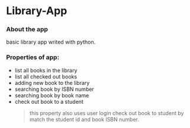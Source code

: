 # Library-App
### About the app
basic library app writed with python.

### Properties of app:

* list all books in the library
* list all checked out books
* adding new book to the library
* searching book by ISBN number
* searching book by book name
* check out book to a student 
  > this property also uses user login check out book to student by match the student id and book ISBN number.